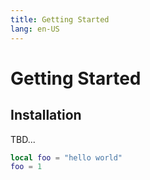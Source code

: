 ```yaml
---
title: Getting Started
lang: en-US
---
```


# Getting Started

## Installation

TBD...

```lua
local foo = "hello world"
foo = 1
```

